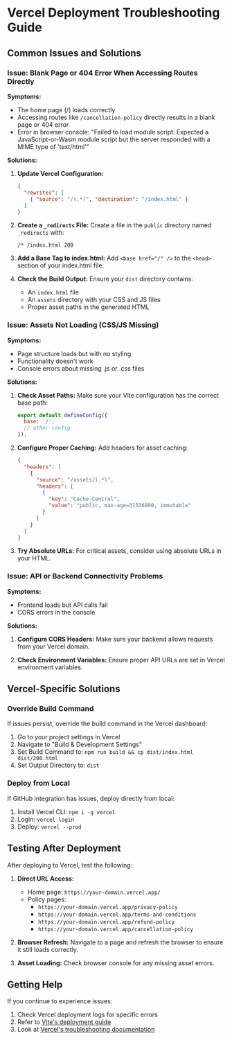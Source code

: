 # Vercel Deployment Troubleshooting Guide

## Common Issues and Solutions

### Issue: Blank Page or 404 Error When Accessing Routes Directly

**Symptoms:**
- The home page (/) loads correctly
- Accessing routes like `/cancellation-policy` directly results in a blank page or 404 error
- Error in browser console: "Failed to load module script: Expected a JavaScript-or-Wasm module script but the server responded with a MIME type of 'text/html'"

**Solutions:**

1. **Update Vercel Configuration:**
   ```json
   {
     "rewrites": [
       { "source": "/(.*)", "destination": "/index.html" }
     ]
   }
   ```

2. **Create a `_redirects` File:**
   Create a file in the `public` directory named `_redirects` with:
   ```
   /* /index.html 200
   ```

3. **Add a Base Tag to index.html:**
   Add `<base href="/" />` to the `<head>` section of your index.html file.

4. **Check the Build Output:**
   Ensure your `dist` directory contains:
   - An `index.html` file
   - An `assets` directory with your CSS and JS files
   - Proper asset paths in the generated HTML

### Issue: Assets Not Loading (CSS/JS Missing)

**Symptoms:**
- Page structure loads but with no styling
- Functionality doesn't work
- Console errors about missing .js or .css files

**Solutions:**

1. **Check Asset Paths:**
   Make sure your Vite configuration has the correct base path:
   ```js
   export default defineConfig({
     base: '/',
     // other config
   });
   ```

2. **Configure Proper Caching:**
   Add headers for asset caching:
   ```json
   {
     "headers": [
       {
         "source": "/assets/(.*)",
         "headers": [
           {
             "key": "Cache-Control",
             "value": "public, max-age=31536000, immutable"
           }
         ]
       }
     ]
   }
   ```

3. **Try Absolute URLs:**
   For critical assets, consider using absolute URLs in your HTML.

### Issue: API or Backend Connectivity Problems

**Symptoms:**
- Frontend loads but API calls fail
- CORS errors in the console

**Solutions:**

1. **Configure CORS Headers:**
   Make sure your backend allows requests from your Vercel domain.

2. **Check Environment Variables:**
   Ensure proper API URLs are set in Vercel environment variables.

## Vercel-Specific Solutions

### Override Build Command

If issues persist, override the build command in the Vercel dashboard:

1. Go to your project settings in Vercel
2. Navigate to "Build & Development Settings"
3. Set Build Command to: `npm run build && cp dist/index.html dist/200.html`
4. Set Output Directory to: `dist`

### Deploy from Local

If GitHub integration has issues, deploy directly from local:

1. Install Vercel CLI: `npm i -g vercel`
2. Login: `vercel login`
3. Deploy: `vercel --prod`

## Testing After Deployment

After deploying to Vercel, test the following:

1. **Direct URL Access:**
   - Home page: `https://your-domain.vercel.app/`
   - Policy pages: 
     - `https://your-domain.vercel.app/privacy-policy`
     - `https://your-domain.vercel.app/terms-and-conditions`
     - `https://your-domain.vercel.app/refund-policy`
     - `https://your-domain.vercel.app/cancellation-policy`

2. **Browser Refresh:**
   Navigate to a page and refresh the browser to ensure it still loads correctly.

3. **Asset Loading:**
   Check browser console for any missing asset errors.

## Getting Help

If you continue to experience issues:

1. Check Vercel deployment logs for specific errors
2. Refer to [Vite's deployment guide](https://vitejs.dev/guide/static-deploy.html)
3. Look at [Vercel's troubleshooting documentation](https://vercel.com/docs/concepts/deployments/troubleshooting)
